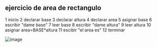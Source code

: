 ## ejercicio de area de rectangulo
1 inicio
2 declarar base
3 declarar altura 
4 declarar area
5 asignar base
6 escribir "dame base"
7 leer base
8 escribir "dame altura"
9 leer altura
10 asignar area=BASE*altura
11 escibir "el area es"
12 terminar


![image](https://user-images.githubusercontent.com/113804659/192122356-eab5b808-eb66-49b0-a8df-fe3b141bd31f.png)
